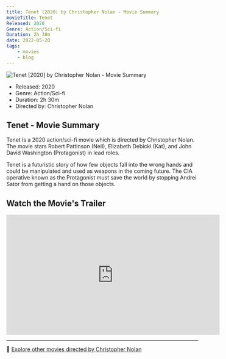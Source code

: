 ```yaml
---
title: Tenet [2020] by Christopher Nolan - Movie Summary
movieTitle: Tenet
Released: 2020
Genre: Action/Sci-fi
Duration: 2h 30m
date: 2022-05-20
tags:
    - movies
    - blog
---
```


![Tenet [2020] by Christopher Nolan - Movie Summary](/images/movie-tenet.jpg)

- Released: 2020
- Genre: Action/Sci-fi
- Duration: 2h 30m
- Directed by: Christopher Nolan

## Tenet - Movie Summary

Tenet is a 2020 action/sci-fi movie which is directed by Christopher Nolan. The movie stars Robert Pattinson (Neil), Elizabeth Debicki (Kat), and John David Washington (Protagonist) in lead roles.

Tenet is a futuristic story of how few objects fall into the wrong hands and could be manipulated and used as weapons in the coming future. The CIA operative known as the Protagonist must save the world by stopping Andrei Sator from getting a hand on those objects.

## Watch the Movie's Trailer

<iframe width="560" height="315" src="https://www.youtube-nocookie.com/embed/LdOM0x0XDMo" title="YouTube video player" frameborder="0" allow="accelerometer; autoplay; clipboard-write; encrypted-media; gyroscope; picture-in-picture" allowfullscreen></iframe>

---

🍿 [Explore other movies directed by Christopher Nolan](/)